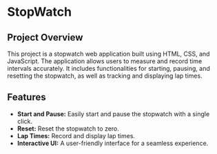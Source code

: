# StopWatch
## Project Overview
This project is a stopwatch web application built using HTML, CSS, and JavaScript. The application allows users to measure and record time intervals accurately. It includes functionalities for starting, pausing, and resetting the stopwatch, as well as tracking and displaying lap times.

## Features

- **Start and Pause:** Easily start and pause the stopwatch with a single click.
- **Reset:** Reset the stopwatch to zero.
- **Lap Times:** Record and display lap times.
- **Interactive UI:** A user-friendly interface for a seamless experience.
